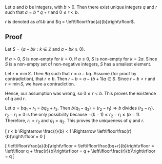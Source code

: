 Let $a$ and $b$ be integers, with $b$ > 0.
Then there exist unique integers $q$ and $r$ such that $a = b*q + r$ and $0 ≤ r < b$.

$r$ is denoted as $a \% b$ and $q = \left\lfloor\frac{a}{b}\right\rfloor$.

## Proof

Let $S = \{a - bk : k \in \mathbb{Z} \textrm{ and } a - bk \ge 0\}$.

If $a > 0$, $S$ is non-empty for $k=0$.
If $a \le 0$, $S$ is non-empty for $k=2a$.
Since $S$ is a non-empty set of non-negative integers,
$S$ has a smallest element.

Let $r = \min{S}$. Then $\exists q$ such that $r = a - bq$.
Assume (for proof by contradiction), that $r \ge b$.
Then $r-b = a - (b+1)q \in S$.
Since $r-b < r$ and $r = \min{S}$, we have a contradiction.

Hence, our assumption was wrong, so $0 \le r < b$.
This proves the existence of $q$ and $r$.

Let $a = bq_1 + r_1 = bq_2 + r_2$. Then $b(q_1 - q_2) = (r_2 - r_1) \Rightarrow b \textrm{ divides } (r_2 - r_1)$.
$r_2 - r_1 = 0$ is the only possibility because $-(b-1) \le r_2 - r_1 \le (b-1)$.
Therefore, $r_1 = r_2$ and $q_1 = q_2$. This proves the uniqueness of $q$ and $r$.

\[ r < b \Rightarrow \frac{r}{b} < 1 \Rightarrow \left\lfloor\frac{r}{b}\right\rfloor = 0 \]

\[ \left\lfloor\frac{a}{b}\right\rfloor
= \left\lfloor\frac{bq+r}{b}\right\rfloor
= \left\lfloor q + \frac{r}{b}\right\rfloor
= q + \left\lfloor\frac{r}{b}\right\rfloor
= q \]
